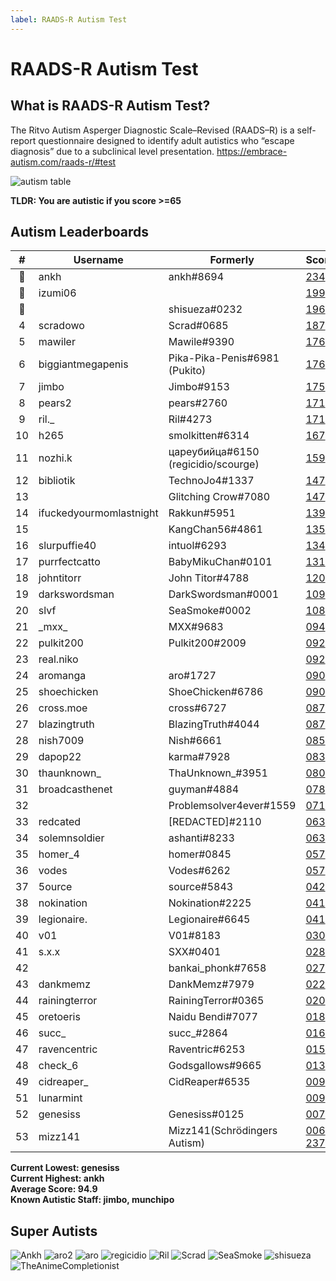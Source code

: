 ```yaml
---
label: RAADS-R Autism Test
---
```


# RAADS-R Autism Test

## What is RAADS-R Autism Test?

The Ritvo Autism Asperger Diagnostic Scale–Revised (RAADS–R) is a self-report questionnaire designed to identify adult autistics who “escape diagnosis” due to a subclinical level presentation.
https://embrace-autism.com/raads-r/#test

![autism table](https://github.com/snackbxx/lore/assets/61562681/aa5c94f9-93e0-4301-9498-9d1af3f60cff)

**TLDR: You are autistic if you score >=65**

## Autism Leaderboards

| #  | Username                             | Formerly                             | Score                                                                                        |
|:--:|--------------------------------------|--------------------------------------|----------------------------------------------------------------------------------------------|
| 🥇  | ankh                                 | ankh#8694                            | [234](https://github.com/snackbxx/lore/assets/61562681/2083c472-27bc-4fc4-bff3-b3f31b6cbf9e) |
| 🥈  | izumi06                              |                                      | [199](https://github.com/snackbxx/lore/assets/61562681/5d69da95-f94d-41ae-a5de-e3047829a9d0) |
| 🥉  |                                      | shisueza#0232                        | [196](https://github.com/snackbxx/lore/assets/61562681/b58978b7-e62e-4348-b4fd-af402a893a90) |
| 4  | scradowo                             | Scrad#0685                           | [187](https://github.com/snackbxx/lore/assets/61562681/f4dacac3-f5d0-4c67-83da-f33f4a037caf) |
| 5  | mawiler                              | Mawile#9390                          | [176](https://github.com/snackbxx/lore/assets/61562681/7f092327-ce4c-49ff-bb05-fce907509e83) |
| 6  | biggiantmegapenis                    | Pika-Pika-Penis#6981 (Pukito)        | [176](https://github.com/snackbxx/lore/assets/61562681/28766d96-a03c-4e4d-b453-1db0755950ec) |
| 7  | jimbo                                | Jimbo#9153                           | [175](https://github.com/snackbxx/lore/assets/61562681/b7bf2ad0-9844-4d6a-bd38-20b865ccfda7) |
| 8  | pears2                               | pears#2760                           | [171](https://github.com/snackbxx/lore/assets/61562681/62b9b43d-09fc-4c9d-a058-2f39963df21e) |
| 9  | ril._                                | Ril#4273                             | [171](https://github.com/snackbxx/lore/assets/61562681/1bc7eefe-826b-4198-902f-e4b1ba4b79d4) |
| 10 | h265                                 | smolkitten#6314                      | [167](https://github.com/snackbxx/lore/assets/61562681/3ccb6fda-7de1-4ba8-b0be-0d81186c71e2) |
| 11 | nozhi.k                              | цареубийца#6150 (regicidio/scourge)  | [159](https://github.com/snackbxx/lore/assets/61562681/26f13370-f731-476a-a064-f47c9d8dac4a) |
| 12 | bibliotik                            | TechnoJo4#1337                       | [147](https://github.com/snackbxx/lore/assets/61562681/e9f0ace4-c78f-4e01-9eaa-c0e6f4f68589) |
| 13 |                                      | Glitching Crow#7080                  | [147](https://github.com/snackbxx/lore/assets/61562681/754bc5f1-08d5-48f8-ad2e-07c3e63d82b3) |
| 14 | ifuckedyourmomlastnight              | Rakkun#5951                          | [139](https://github.com/snackbxx/lore/assets/61562681/c809883d-89fd-43c3-b4e2-d776ced146e4) |
| 15 |                                      | KangChan56#4861                      | [135](https://github.com/snackbxx/lore/assets/61562681/0227b724-598e-4ef9-84bc-479a388a2377) |
| 16 | slurpuffie40                         | intuol#6293                          | [134](https://github.com/snackbxx/lore/assets/61562681/6ab2116a-e916-4f56-a203-714b29b6e5ba) |
| 17 | purrfectcatto                        | BabyMikuChan#0101                    | [131](https://github.com/snackbxx/lore/assets/61562681/90302ccb-9bbe-4c3b-a958-8131925215bc) |
| 18 | johntitorr                           | John Titor#4788                      | [120](https://github.com/snackbxx/lore/assets/61562681/95346315-591e-4b0f-8d29-7e83546a7d3a) |
| 19 | darkswordsman                        | DarkSwordsman#0001                   | [109](https://github.com/snackbxx/lore/assets/61562681/a912ae8b-b601-44ed-befd-5fae64f88f95) |
| 20 | slvf                                 | SeaSmoke#0002                        | [108](https://github.com/snackbxx/lore/assets/61562681/08242148-f8d8-4b26-91a9-572e844e7430) |
| 21 | _mxx\_                               | MXX#9683                             | [094](https://github.com/snackbxx/lore/assets/61562681/fa8ae816-5a5e-42ff-aa53-ae1e5c756b64) |
| 22 | pulkit200                            | Pulkit200#2009                       | [092](https://github.com/snackbxx/lore/assets/61562681/a836be43-fc27-4de9-ae3a-cbb839f43b4a) |
| 23 | real.niko                            |                                      | [092](https://github.com/snackbxx/lore/assets/61562681/457dcdf1-d965-44ad-bdfc-8418d701f06b) |
| 24 | aromanga                             | aro#1727                             | [090](https://github.com/snackbxx/lore/assets/61562681/299ceb03-eb0e-4e53-a077-30586dad6f55) |
| 25 | shoechicken                          | ShoeChicken#6786                     | [090](https://github.com/snackbxx/lore/assets/61562681/7f522a5a-d781-4dc7-87cf-6bd8259893dc) |
| 26 | cross.moe                            | cross#6727                           | [087](https://github.com/snackbxx/lore/assets/61562681/7ed6f9c5-bb8b-46d2-a46e-7fc71272c2f4) |
| 27 | blazingtruth                         | BlazingTruth#4044                    | [087](https://github.com/snackbxx/lore/assets/61562681/3aebdd32-3aaf-4db4-a7ec-ca4e88cfb328) |
| 28 | nish7009                             | Nish#6661                            | [085](https://github.com/snackbxx/lore/assets/61562681/ab191c5a-0d7f-42b0-840f-182d13ee7414) |
| 29 | dapop22                              | karma#7928                           | [083](https://github.com/snackbxx/lore/assets/61562681/a0451997-2fae-4cd9-bacf-5260cb6ef738) |
| 30 | thaunknown_                          | ThaUnknown_#3951                     | [080](https://github.com/snackbxx/lore/assets/61562681/3504d454-1eea-48e8-8461-cbaba7355487) |
| 31 | broadcasthenet                       | guyman#4884                          | [078](https://github.com/snackbxx/lore/assets/61562681/f5e65228-4d79-46eb-b0cb-84d0dc2d4906) |
| 32 |                                      | Problemsolver4ever#1559              | [071](https://github.com/snackbxx/lore/assets/61562681/6682f046-4f90-48f3-b805-250d9948b030) |
| 33 | redcated                             | [REDACTED\]#2110                     | [063](https://github.com/snackbxx/lore/assets/61562681/911765db-1b19-4286-939b-349ed3bc3cfb) |
| 34 | solemnsoldier                        | ashanti#8233                         | [063](https://github.com/snackbxx/lore/assets/61562681/ab9a5b83-75c9-4517-847c-314f9c0cd693) |
| 35 | homer_4                              | homer#0845                           | [057](https://github.com/snackbxx/lore/assets/61562681/be68ff4b-d314-48a0-b3a0-316722082525) |
| 36 | vodes                                | Vodes#6262                           | [057](https://github.com/snackbxx/lore/assets/61562681/1ccf00c5-01c3-4a61-a8d3-f01e35c8711b) |
| 37 | 5ource                               | source#5843                          | [042](https://github.com/snackbxx/lore/assets/61562681/616368f6-7576-4798-8377-7b882b13f9f8) |
| 38 | nokination                           | Nokination#2225                      | [041](https://github.com/snackbxx/lore/assets/61562681/4af06e96-4c24-439f-8050-4a55fcd18776) |
| 39 | legionaire.                          | Legionaire#6645                      | [041](https://github.com/snackbxx/lore/assets/61562681/9a1999ce-9b5b-4e5a-af41-b2ba0e9c0010) |
| 40 | v01                                  | V01#8183                             | [030](https://github.com/snackbxx/lore/assets/61562681/6ba08035-1898-476d-9ef0-1abf482d5934) |
| 41 | s.x.x                                | SXX#0401                             | [028](https://github.com/snackbxx/lore/assets/61562681/8449bead-70a8-4f67-a9c9-74a6396ae4a6) |
| 42 |                                      | bankai_phonk#7658                    | [027](https://github.com/snackbxx/lore/assets/61562681/0dab0812-5bc1-416a-a1da-dee7464d033b) |
| 43 | dankmemz                             | DankMemz#7979                        | [022](https://github.com/snackbxx/lore/assets/61562681/20cdf4cb-3795-4cbd-be29-6ad40a42216b) |
| 44 | rainingterror                        | RainingTerror#0365                   | [020](https://github.com/snackbxx/lore/assets/61562681/8de42d54-af7e-496a-b3c5-9ef290786ffd) |
| 45 | oretoeris                            | Naidu Bendi#7077                     | [018](https://github.com/snackbxx/lore/assets/61562681/cd3fdd4e-98b2-4db1-a7b8-5f6faca5f038) |
| 46 | succ_                                | succ_#2864                           | [016](https://github.com/snackbxx/lore/assets/61562681/d1e8bca6-7f7f-4160-aa07-f65c2d5172bc) |
| 47 | ravencentric                         | Raventric#6253                       | [015](https://github.com/snackbxx/lore/assets/61562681/c4b4179c-974d-4858-b3d5-4f34a23a4722) |
| 48 | check_6                              | Godsgallows#9665                     | [013](https://github.com/snackbxx/lore/assets/61562681/e05da262-ad86-4660-9b75-b44a7ebc1037) |
| 49 | cidreaper_                           | CidReaper#6535                       | [009](https://github.com/snackbxx/lore/assets/61562681/7ea41e38-c47b-4806-b850-eaedc8628812) |
| 51 | lunarmint                            |                                      | [009](https://github.com/snackbxx/lore/assets/61562681/d9d715bc-8248-4767-a0ee-7ecd4b8593fc) |
| 52 | genesiss                             | Genesiss#0125                        | [007](https://github.com/snackbxx/lore/assets/61562681/266deb13-e86d-4be8-83e3-95254b2ecd57) |
| 53 | mizz141                              | Mizz141(Schrödingers Autism)         | [006](https://github.com/snackbxx/lore/assets/61562681/24f53299-44b4-4932-a1a7-e8a68e26da65) / [237](https://github.com/snackbxx/lore/assets/61562681/5d11c596-c355-43da-9bf9-7b56be742381) |


**Current Lowest: genesiss**  
**Current Highest: ankh**  
**Average Score: 94.9**  
**Known Autistic Staff: jimbo, munchipo**

## Super Autists

![Ankh](https://github.com/snackbxx/lore/assets/61562681/172a1c41-bafe-4201-aa68-48c92e0305e7 "Ankh")
![aro2](https://github.com/snackbxx/lore/assets/61562681/eccbe53a-edcf-4e35-8174-f6e0554333d7 "aro2")
![aro](https://github.com/snackbxx/lore/assets/61562681/5a335f99-e1e7-4146-a97b-a55fb4124b2d "aro")
![regicidio](https://github.com/snackbxx/lore/assets/61562681/6cfdf0bf-0382-433c-bd66-db47e543ac51 "regicidio")
![Ril](https://github.com/snackbxx/lore/assets/61562681/688cb75f-535f-4d33-b815-bffc69309da5 "Ril")
![Scrad](https://github.com/snackbxx/lore/assets/61562681/c12b3423-5658-42ec-8ad5-12d4add9d0fd "Scrad")
![SeaSmoke](https://github.com/snackbxx/lore/assets/61562681/f1c06fe9-2d04-42f5-9c30-43c8584802d3 "SeaSmoke")
![shisueza](https://github.com/snackbxx/lore/assets/61562681/e99dfeca-21a3-4110-b183-2f7b4b7ce102 "shisueza")
![TheAnimeCompletionist](https://github.com/snackbxx/lore/assets/61562681/8c4d5a47-9709-41e1-9fb5-51c076438805 "TheAnimeCompletionist")
